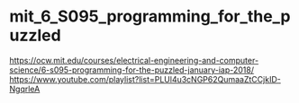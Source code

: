 # mit_6_S095_programming_for_the_puzzled
https://ocw.mit.edu/courses/electrical-engineering-and-computer-science/6-s095-programming-for-the-puzzled-january-iap-2018/
https://www.youtube.com/playlist?list=PLUl4u3cNGP62QumaaZtCCjkID-NgqrleA
